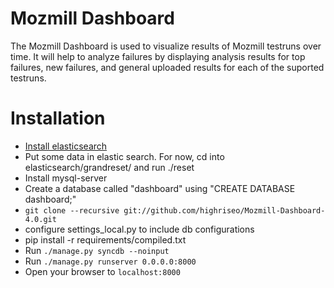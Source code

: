 # Mozmill Dashboard

The Mozmill Dashboard is used to visualize results of Mozmill testruns over time. It will help to analyze failures by displaying analysis results for top failures, new failures, and general uploaded results for each of the suported testruns.

Installation
=======
* [Install elasticsearch](/highriseo/Mozmill-Dashboard-4.0/wiki/Using-Elasticsearch)
* Put some data in elastic search. For now, cd into elasticsearch/grandreset/ and run ./reset
* Install mysql-server
 * Create a database called "dashboard" using "CREATE DATABASE dashboard;"
 * `git clone --recursive git://github.com/highriseo/Mozmill-Dashboard-4.0.git`
 * configure settings_local.py to include db configurations
 * pip install -r requirements/compiled.txt
 * Run `./manage.py syncdb --noinput`
 * Run `./manage.py runserver 0.0.0.0:8000`
 * Open your browser to `localhost:8000`
